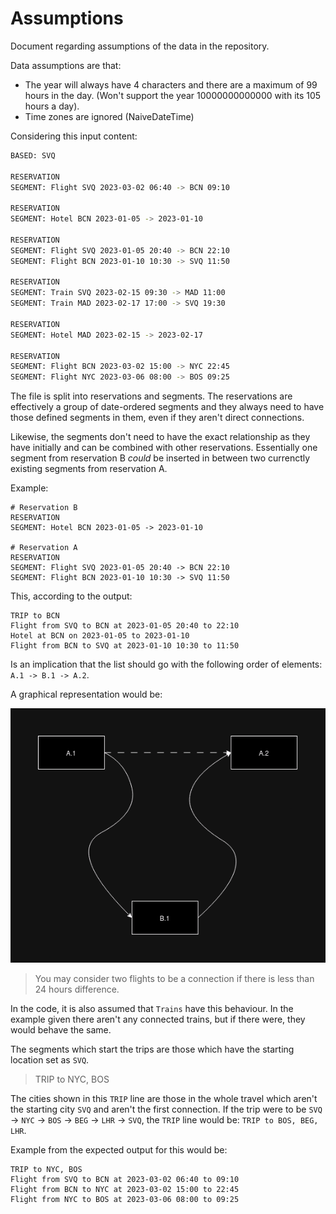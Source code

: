 # Assumptions

Document regarding assumptions of the data in the repository.

Data assumptions are that:

* The year will always have 4 characters and there are a maximum of 99 hours in the day. (Won't support the year 10000000000000 with its 105 hours a day).
* Time zones are ignored (NaiveDateTime)

Considering this input content:

```bash
BASED: SVQ

RESERVATION
SEGMENT: Flight SVQ 2023-03-02 06:40 -> BCN 09:10

RESERVATION
SEGMENT: Hotel BCN 2023-01-05 -> 2023-01-10

RESERVATION
SEGMENT: Flight SVQ 2023-01-05 20:40 -> BCN 22:10
SEGMENT: Flight BCN 2023-01-10 10:30 -> SVQ 11:50

RESERVATION
SEGMENT: Train SVQ 2023-02-15 09:30 -> MAD 11:00
SEGMENT: Train MAD 2023-02-17 17:00 -> SVQ 19:30

RESERVATION
SEGMENT: Hotel MAD 2023-02-15 -> 2023-02-17

RESERVATION
SEGMENT: Flight BCN 2023-03-02 15:00 -> NYC 22:45
SEGMENT: Flight NYC 2023-03-06 08:00 -> BOS 09:25
```

The file is split into reservations and segments. The reservations are effectively a group of date-ordered segments and they always need to have those defined segments in them, even if they aren't direct connections.

Likewise, the segments don't need to have the exact relationship as they have initially and can be combined with other reservations. Essentially one segment from reservation B *could* be inserted in between two currenctly existing segments from reservation A.

Example:

```
# Reservation B
RESERVATION
SEGMENT: Hotel BCN 2023-01-05 -> 2023-01-10

# Reservation A
RESERVATION
SEGMENT: Flight SVQ 2023-01-05 20:40 -> BCN 22:10
SEGMENT: Flight BCN 2023-01-10 10:30 -> SVQ 11:50
```

This, according to the output:

```
TRIP to BCN
Flight from SVQ to BCN at 2023-01-05 20:40 to 22:10
Hotel at BCN on 2023-01-05 to 2023-01-10
Flight from BCN to SVQ at 2023-01-10 10:30 to 11:50
```

Is an implication that the list should go with the following order of elements: `A.1 -> B.1 -> A.2`.

A graphical representation would be:

![node_implication.png](./github_assets/node_implication.png)

> You may consider two flights to be a connection if there is less than 24 hours difference.

In the code, it is also assumed that `Trains` have this behaviour. In the example given there aren't any connected trains, but if there were, they would behave the same.

The segments which start the trips are those which have the starting location set as `SVQ`.

> TRIP to NYC, BOS

The cities shown in this `TRIP` line are those in the whole travel which aren't the starting city `SVQ` and aren't the first connection. If the trip were to be `SVQ` -> `NYC` -> `BOS` -> `BEG` -> `LHR` -> `SVQ`, the `TRIP` line would be: `TRIP to BOS, BEG, LHR`.

Example from the expected output for this would be:

```
TRIP to NYC, BOS
Flight from SVQ to BCN at 2023-03-02 06:40 to 09:10
Flight from BCN to NYC at 2023-03-02 15:00 to 22:45
Flight from NYC to BOS at 2023-03-06 08:00 to 09:25
```